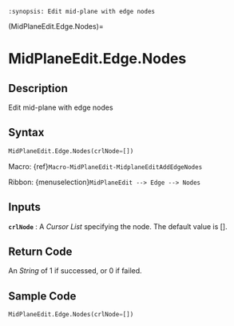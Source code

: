 ```{module} MidPlaneEdit.Edge.Nodes()
:synopsis: Edit mid-plane with edge nodes
```

(MidPlaneEdit.Edge.Nodes)=

# MidPlaneEdit.Edge.Nodes

## Description

Edit mid-plane with edge nodes

## Syntax

```python
MidPlaneEdit.Edge.Nodes(crlNode=[])
```

Macro: {ref}`Macro-MidPlaneEdit-MidplaneEditAddEdgeNodes`

Ribbon: {menuselection}`MidPlaneEdit --> Edge --> Nodes`

## Inputs

**`crlNode`**
: A _Cursor List_ specifying the node. The default value is [].

## Return Code

An _String_ of 1 if successed, or 0 if failed.

## Sample Code

```python
MidPlaneEdit.Edge.Nodes(crlNode=[])
```

